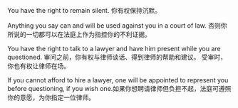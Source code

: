 You have the right to remain silent. 你有权保持沉默。

Anything you say can and will be used against you in a court of law. 否则你所说的一切都可以在法庭上作为指控你的不利证据。

You have the right to talk to a lawyer and have him present while you are questioned. 审问之前，你有权与律师谈话、得到律师的帮助和建议。 受审时，你也有权让律师在场。

If you cannot afford to hire a lawyer, one will be appointed to represent you before questioning, if you wish one.如果你想聘请律师但负担不起，法庭可遵照你的意愿，为你指定一位律师。
